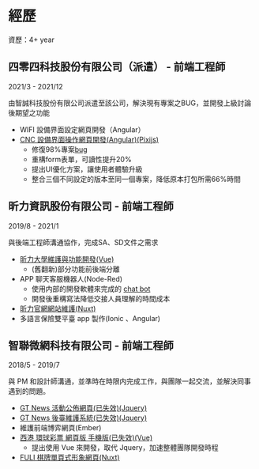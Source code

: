 # 經歷

資歷：4+ year

## 四零四科技股份有限公司（派遣） - 前端工程師

2021/3 - 2021/12

由智誠科技股份有限公司派遣至該公司，解決現有專案之BUG，並開發上級討論後期望之功能

- WIFI 設備界面設定網頁開發（Angular）
- [CNC 設備界面操作網頁開發(Angular)(Pixijs)](https://www.moxa.com.tw/Product/network_management_software.htm)
  - 修復98%專案[bug](/img/bug.png)
  - 重構form表單，可讀性提升20%
  - 提出UI優化方案，讓使用者體驗升級
  - 整合三個不同設定的版本至同一個專案，降低原本打包所需66%時間

## 昕力資訊股份有限公司 - 前端工程師

2019/8 - 2021/1

與後端工程師溝通協作，完成SA、SD文件之需求

- [昕力大學維護與功能開發(Vue)](https://www.tpisoftware.com/tpu/index)
  - (舊翻新)部分功能前後端分離
- APP 聊天客服機器人(Node-Red)
  - 使用内部的開發軟體來完成的 [chat bot](https://www.tpisoftware.com/tpu/articleDetails/1813)
  - 開發後重構寫法降低交接人員理解的時間成本
- [昕力官網網站維護(Nuxt)](https://www.tpisoftware.com/en/)
- 多語言保險雙平臺 app 製作(Ionic 、Angular)

## 智聯微網科技有限公司 - 前端工程師

2018/5 - 2019/7

與 PM 和設計師溝通，並準時在時限内完成工作，與團隊一起交流，並解決同事遇到的問題。

- [GT News 活動公佈網頁(已失效)(Jquery)](http://www.gt-news.com/index.html)
- [GT News 後臺維護系統(已失效)(Jquery)](http://gtnews.gt-program.com/)
- 維護前端博弈網頁(Ember)
- [西港 環球彩票 網頁版 手機版(已失效)(Vue)](http://universallottery.gttest12.com/index)
  - 提出使用 Vue 來開發，取代 Jquery，加速整體團隊開發時程
- [FULI 棋牌單頁式形象網頁(Nuxt)](http://fuligaming.com/cn/)
